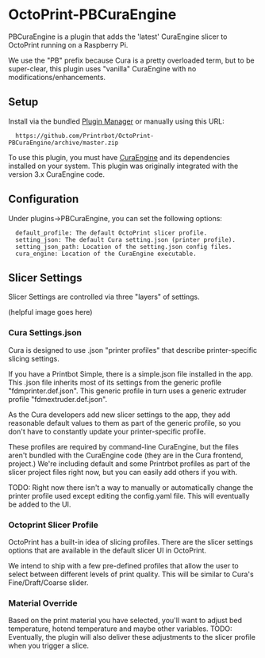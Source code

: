 # OctoPrint-PBCuraEngine

PBCuraEngine is a plugin that adds the 'latest' CuraEngine slicer to
OctoPrint running on a Raspberry Pi.

We use the "PB" prefix because Cura is a pretty overloaded term, but
to be super-clear, this plugin uses "vanilla" CuraEngine with no modifications/enhancements. 

## Setup

Install via the bundled [Plugin Manager](https://github.com/foosel/OctoPrint/wiki/Plugin:-Plugin-Manager)
or manually using this URL:

      https://github.com/Printrbot/OctoPrint-PBCuraEngine/archive/master.zip

To use this plugin, you must have [CuraEngine](https://github.com/Ultimaker/CuraEngine/blob/master/README.md)
and its dependencies installed on your system. This plugin was
originally integrated with the version 3.x CuraEngine code.

## Configuration

Under plugins->PBCuraEngine, you can set the following options:

      default_profile: The default OctoPrint slicer profile.
      setting_json: The default Cura setting.json (printer profile).
      setting_json_path: Location of the setting.json config files.
      cura_engine: Location of the CuraEngine executable.

## Slicer Settings

Slicer Settings are controlled via three "layers" of settings.

(helpful image goes here)

### Cura Settings.json

Cura is designed to use .json "printer profiles" that describe
printer-specific slicing settings.

If you have a Printbot Simple, there is a simple.json file installed
in the app. This .json file inherits most of its settings from the
generic profile "fdmprinter.def.json". This generic profile in turn
uses a generic extruder profile "fdmextruder.def.json".

As the Cura developers add new slicer settings to the app, they add
reasonable default values to them as part of the generic profile, so
you don't have to constantly update your printer-specific profile.

These profiles are required by command-line CuraEngine, but the files
aren't bundled with the CuraEngine code (they are in the Cura
frontend, project.) We're including default and some Printrbot
profiles as part of the slicer project files right now, but you can
easily add others if you with.

TODO: Right now there isn't a way to manually or automatically change
the printer profile used except editing the config.yaml file. This
will eventually be added to the UI.

### Octoprint Slicer Profile

OctoPrint has a built-in idea of slicing profiles. There are the
slicer settings options that are available in the default slicer UI in
OctoPrint.

We intend to ship with a few pre-defined profiles that allow the user
to select between different levels of print quality. This will be
similar to Cura's Fine/Draft/Coarse slider.

### Material Override

Based on the print material you have selected, you'll want to adjust
bed temperature, hotend temperature and maybe other variables. TODO:
Eventually, the plugin will also deliver these adjustments to the
slicer profile when you trigger a slice.
